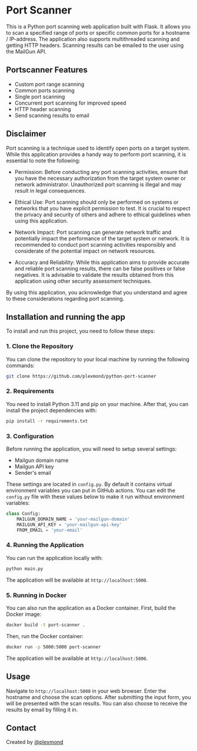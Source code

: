 # Port Scanner

This is a Python port scanning web application built with Flask. It allows you to scan a specified range of ports or specific common ports for a hostname / IP-address. The application also supports multithreaded scanning and getting HTTP headers. Scanning results can be emailed to the user using the MailGun API.

## Portscanner Features

- Custom port range scanning
- Common ports scanning
- Single port scanning
- Concurrent port scanning for improved speed
- HTTP header scanning
- Send scanning results to email

## Disclaimer
Port scanning is a technique used to identify open ports on a target system. While this application provides a handy way to perform port scanning, it is essential to note the following:

- Permission: Before conducting any port scanning activities, ensure that you have the necessary authorization from the target system owner or network administrator. Unauthorized port scanning is illegal and may result in legal consequences.

- Ethical Use: Port scanning should only be performed on systems or networks that you have explicit permission to test. It is crucial to respect the privacy and security of others and adhere to ethical guidelines when using this application.

- Network Impact: Port scanning can generate network traffic and potentially impact the performance of the target system or network. It is recommended to conduct port scanning activities responsibly and considerate of the potential impact on network resources.

- Accuracy and Reliability: While this application aims to provide accurate and reliable port scanning results, there can be false positives or false negatives. It is advisable to validate the results obtained from this application using other security assessment techniques.

By using this application, you acknowledge that you understand and agree to these considerations regarding port scanning.



## Installation and running the app

To install and run this project, you need to follow these steps:

### 1. Clone the Repository

You can clone the repository to your local machine by running the following commands:

```bash
git clone https://github.com/plexmond/python-port-scanner
```


### 2. Requirements

You need to install Python 3.11 and pip on your machine. After that, you can install the project dependencies with:

```bash
pip install -r requirements.txt
```

### 3. Configuration

Before running the application, you will need to setup several settings:

- Mailgun domain name
- Mailgun API key
- Sender's email

These settings are located in `config.py`. By default it contains virtual environment variables you can put in GitHub actions.
You can edit the `config.py` file with these values below to make it run without environment variables:

```python
class Config:
    MAILGUN_DOMAIN_NAME = 'your-mailgun-domain'
    MAILGUN_API_KEY = 'your-mailgun-api-key'
    FROM_EMAIL = 'your-email'
```

### 4. Running the Application

You can run the application locally with:

```bash
python main.py
```

The application will be available at `http://localhost:5000`.

### 5. Running in Docker

You can also run the application as a Docker container. First, build the Docker image:

```bash
docker build -t port-scanner .
```

Then, run the Docker container:

```bash
docker run -p 5000:5000 port-scanner
```

The application will be available at `http://localhost:5000`.

## Usage

Navigate to `http://localhost:5000` in your web browser. Enter the hostname and choose the scan options. After submitting the input form, you will be presented with the scan results. You can also choose to receive the results by email by filling it in.


## Contact

Created by [@plexmond](https://github.com/plexmond)